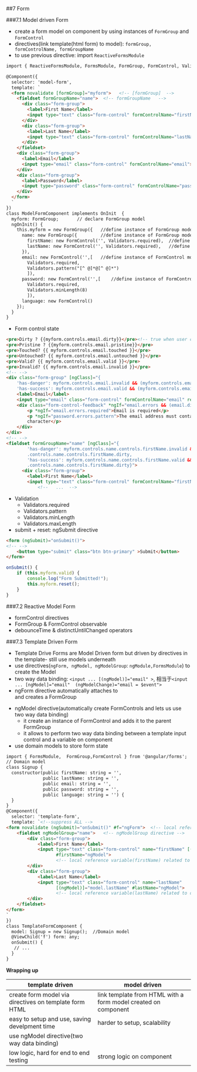 ##7 Form

###7.1 Model driven Form

- create a form model on component by using instances of `FormGroup` and `FormControl`
- directives(link template(html form) to model): `formGroup, formControlName, formGroupName`
- to use previous directive:  import `ReactiveFormsModule`

```html
import { ReactiveFormsModule, FormsModule, FormGroup, FormControl, Validators } from '@angular/forms';    //import directives

@Component({
  selector: 'model-form',
  template: `
  <form novalidate [formGroup]="myform">   <!-- [formGroup]  -->
    <fieldset formGroupName="name">  <!-- formGroupName   -->
      <div class="form-group">
        <label>First Name</label>
        <input type="text" class="form-control" formControlName="firstName"> <!-- formControlName  -->
      </div>
      <div class="form-group">
        <label>Last Name</label>
        <input type="text" class="form-control" formControlName="lastName"> <!-- formControlName  -->
      </div>
    </fieldset>
    <div class="form-group">
      <label>Email</label>
      <input type="email" class="form-control" formControlName="email"><!-- formControlName  -->
    </div>
    <div class="form-group">
      <label>Password</label>
      <input type="password" class="form-control" formControlName="password"><!-- formControlName  -->
    </div>
  </form>
  `
})
class ModelFormComponent implements OnInit  {
  myform: FormGroup;       // declare FormGroup model
  ngOnInit() {
    this.myform = new FormGroup({   //define instance of FormGroup model
      name: new FormGroup({         //define instance of FormGroup model
        firstName: new FormControl('', Validators.required),  //define instance of FormControl model
        lastName: new FormControl('', Validators.required),   //define instance of FormControl model
      }),
      email: new FormControl('',[   //define instance of FormControl model
        Validators.required,
        Validators.pattern("[^ @]*@[^ @]*")
        ]),
      password: new FormControl('',[    //define instance of FormControl model
        Validators.required,
        Validators.minLength(8)
        ]),
      language: new FormControl()
    });
  }
}
```

- Form control state

```html
<pre>Dirty ? {{myform.controls.email.dirty}}</pre><!-- true when user change field -->
<pre>Pristine ? {{myform.controls.email.pristine}}</pre>
<pre>Touched? {{ myform.controls.email.touched }}</pre>
<pre>Untouched? {{ myform.controls.email.untouched }}</pre>
<pre>Valid? {{ myform.controls.email.valid }}</pre>
<pre>Invalid? {{ myform.controls.email.invalid }}</pre>
<!-- -->
<div class="form-group" [ngClass]="{
	'has-danger': myform.controls.email.invalid && (myform.controls.email.dirty || myform.controls.email.touched),
	'has-success': myform.controls.email.valid && (myform.controls.email.dirty || myform.controls.email.touched)}">
	<label>Email</label>
	<input type="email" class="form-control" formControlName="email" required>
	<div class="form-control-feedback" *ngIf="email.errors && (email.dirty || email.touched)">
		<p *ngIf="email.errors.required">Email is required</p>
		<p *ngIf="password.errors.pattern">The email address must contain at least the @
		character</p>
	</div>
</div>
<!-- -->
<fieldset formGroupName="name" [ngClass]="{
        'has-danger': myform.controls.name.controls.firstName.invalid && myform
        .controls.name.controls.firstName.dirty,
        'has-success': myform.controls.name.controls.firstName.valid && myform
        .controls.name.controls.firstName.dirty}"> 
      <div class="form-group">
        <label>First Name</label>
        <input type="text" class="form-control" formControlName="firstName">
			<!--   ...  -->
```

- Validation
	- Validators.required
	- Validators.pattern
	- Validators.minLength
	- Validators.maxLength
- submit + reset: ngSubmit directive

```html
<form (ngSubmit)="onSubmit()">
<!-- -->
	<button type="submit" class="btn btn-primary" >Submit</button>
</form>
```

```javascript
onSubmit() {
	if (this.myform.valid) {
		console.log("Form Submitted!");
		this.myform.reset();
	}
}
```

###7.2 Reactive Model Form

- formControl directives
- FormGroup & FormControl observable
- debounceTime & distinctUntilChanged operators

###7.3 Template Driven Form

- Template Drive Forms are Model Driven form but driven by directives in the template- still use models underneath
- use directives(`ngForm, ngModel, ngModelGroup`: `ngModule,FormsModule`) to create the Model
- two way data binding: `<input ... [(ngModel)]="email" >`, 相当于`<input ... [ngModel]="email"  (ngModelChange)="email = $event">`
- ngForm directive automatically attaches to <form> and creates a FormGroup
- ngModel directive(automatically create FormControls and lets us use two way data binding)
	- it create an instance of FormControl and  adds it to the parent FormGroup
	- it allows to perform two way data binding between a template input control and a variable on component
- use domain models to store form state

```html
import { FormsModule,  FormGroup,FormControl } from '@angular/forms';  //import directives
// Domain model
class Signup {
  constructor(public firstName: string = '',
              public lastName: string = '',
              public email: string = '',
              public password: string = '',
              public language: string = '') {
  }
}
@Component({
  selector: 'template-form',
  template: `<!--suppress ALL -->
<form novalidate (ngSubmit)="onSubmit()" #f="ngForm">  <!-- local reference variable related to directive ngForm -->
	<fieldset ngModelGroup="name">   <!-- ngModelGroup directive -->
		<div class="form-group">
			<label>First Name</label>
			<input type="text" class="form-control" name="firstName" [(ngModel)]="model.firstName"  
			       #firstName="ngModel">  
			       <!-- local reference variable(firstName) related to directive ngModel, model name is "firstName" -->
		</div>
		<div class="form-group">
			<label>Last Name</label>
			<input type="text" class="form-control" name="lastName"
			       [(ngModel)]="model.lastName" #lastName="ngModel">
			       <!-- local reference variable(lastName) related to directive ngModel, model name is "lastName" -->
		</div>
	</fieldset>
</form>  
`
})
class TemplateFormComponent {
  model: Signup = new Signup();  //Domain model
  @ViewChild('f') form: any;
  onSubmit() {
   // ...
  }
}
```

**Wrapping up**

template driven | model driven
---|---
create form model via directives on template form HTML|link template from HTML with a form model created on component
easy to setup and use, saving develpment time | harder to setup, scalability
use ngModel directive(two way data binding)|
low logic, hard for end to end testing| strong logic on component

